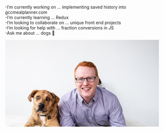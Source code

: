 -I’m currently working on ... implementing saved history into gccmealplanner.com                                                         
-I’m currently learning ... Redux                                                               
-I’m looking to collaborate on ... unique front end projects  
-I’m looking for help with ... fraction conversions in JS  
-Ask me about ... dogs :dog:

![profile photo](https://github.com/tobyjorris/tobyjorris/blob/master/photo-test.jpg?raw=true)
